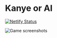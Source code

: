 # Kanye or AI
[![Netlify Status](https://api.netlify.com/api/v1/badges/4987d689-a2ec-448a-baee-cad7faea26c6/deploy-status)](https://app.netlify.com/projects/kanyeorai/deploys)

![Game screenshots](https://lh3.googleusercontent.com/d/1qIWLzTuRBn_Z4RLdwX3h3HTFE0QzUglj)
